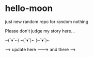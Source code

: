 # hello-moon
just new random repo for random nothing

Please don't judge my story here...

~(˘▾˘~) ~(˘▾˘)~ (~˘▾˘)~

--> update here ---> and there -->
